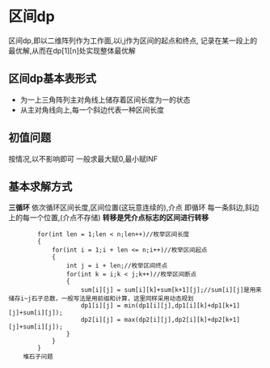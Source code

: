 # 区间dp
区间dp,即以二维阵列作为工作面,以i,j作为区间的起点和终点,
记录在某一段上的最优解,从而在dp[1][n]处实现整体最优解

## 区间dp基本表形式
* 为一上三角阵列主对角线上储存着区间长度为一的状态
* 从主对角线向上,每一个斜边代表一种区间长度
 
## 初值问题
按情况,以不影响即可
一般求最大赋0,最小赋INF
## 基本求解方式
**三循环**
依次循环区间长度,区间位置(这玩意连续的),介点
即循环 每一条斜边,斜边上的每一个位置,(介点不存储)
**转移是凭介点标志的区间进行转移**
```
        for(int len = 1;len < n;len++)//枚举区间长度
        {
            for(int i = 1;i + len <= n;i++)//枚举区间起点
            {
                int j = i + len;//枚举区间终点
                for(int k = i;k < j;k++)//枚举区间断点
                {
                    sum[i][j] = sum[i][k]+sum[k+1][j];//sum[i][j]是用来储存i~j石子总数，一般写法是用前缀和计算，这里同样采用动态规划
                    dp1[i][j] = min(dp1[i][j],dp1[i][k]+dp1[k+1][j]+sum[i][j]);
                    dp2[i][j] = max(dp2[i][j],dp2[i][k]+dp2[k+1][j]+sum[i][j]);
                }
            }
        }
	堆石子问题
```
